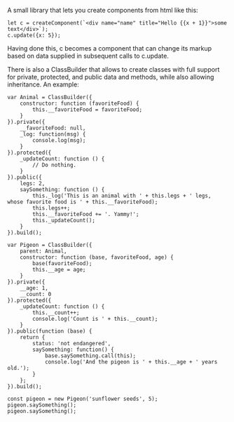 A small library that lets you create components from html like this:

```
let c = createComponent(`<div name="name" title="Hello {{x + 1}}">some text</div>`);
c.update({x: 5});
```

Having done this, c becomes a component that can change its markup based on data supplied in subsequent calls to c.update.


There is also a ClassBuilder that allows to create classes with full support for private, protected, and public data and methods, while also allowing inheritance. An example:

```
var Animal = ClassBuilder({
    constructor: function (favoriteFood) {
        this.__favoriteFood = favoriteFood;
    }
}).private({
    __favoriteFood: null,
    _log: function(msg) {
        console.log(msg);
    }
}).protected({
    _updateCount: function () {
        // Do nothing.
    }
}).public({
    legs: 2,
    saySomething: function () {
        this._log('This is an animal with ' + this.legs + ' legs, whose favorite food is ' + this.__favoriteFood);
        this.legs++;
        this.__favoriteFood += '. Yammy!';
        this._updateCount();
    }
}).build();

var Pigeon = ClassBuilder({
    parent: Animal,
    constructor: function (base, favoriteFood, age) {
        base(favoriteFood);
        this.__age = age;
    }
}).private({
    __age: 1,
    __count: 0
}).protected({
    _updateCount: function () {
        this.__count++;
        console.log('Count is ' + this.__count);
    }
}).public(function (base) {
    return {
        status: 'not endangered',
        saySomething: function() {
            base.saySomething.call(this);
            console.log('And the pigeon is ' + this.__age + ' years old.');
        }
    };
}).build();

const pigeon = new Pigeon('sunflower seeds', 5);
pigeon.saySomething();
pigeon.saySomething();
```
